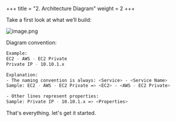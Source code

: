 +++
title = "2. Architecture Diagram"
weight = 2
+++


Take a first look at what we’ll build:


![image.png](/images/001-i-introduction/3-689539-image.png)


Diagram convention:


```bash
Example:
EC2 - AWS - EC2 Private
Private IP - 10.10.1.x

Explanation:
- The naming convention is always: <Service> - <Service Name>
Sample: EC2 - AWS - EC2 Private => <EC2> - <AWS - EC2 Private>

- Other lines represent properties:
Sample: Private IP - 10.10.1.x => <Properties>
```


That's everything. let's get it started.


